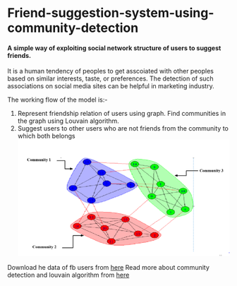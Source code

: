 # Friend-suggestion-system-using-community-detection
#### A simple way of exploiting social network structure of users to suggest friends.
It is a human tendency of peoples to get asscoiated with other peoples based on similar interests, taste, or preferences. The detection of such associations on social media sites can be helpful in marketing industry.

The working flow of the model is:-
1. Represent friendship relation of users using graph. Find communities in the graph using Louvain algorithm. 
2. Suggest users to other users who are not friends from the community to which both belongs
![Example](community_eg.PNG)

Download he data of fb users from [here](http://konect.uni-koblenz.de/networks/ego-facebook)
Read more about community detection and louvain algorithm from [here](https://arxiv.org/pdf/0803.0476.pdf)

